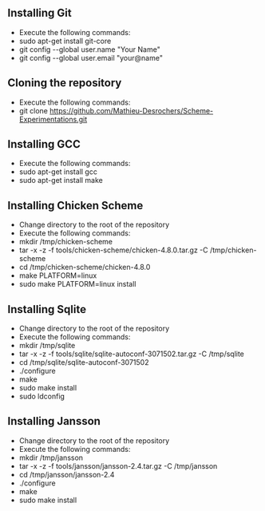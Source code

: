
Installing Git
--------------

- Execute the following commands:
 - sudo apt-get install git-core
 - git config --global user.name "Your Name"
 - git config --global user.email "your@name"

Cloning the repository
----------------------

- Execute the following commands:
 - git clone https://github.com/Mathieu-Desrochers/Scheme-Experimentations.git

Installing GCC
--------------

- Execute the following commands:
 - sudo apt-get install gcc
 - sudo apt-get install make

Installing Chicken Scheme
-------------------------

- Change directory to the root of the repository
- Execute the following commands:
 - mkdir /tmp/chicken-scheme
 - tar -x -z -f tools/chicken-scheme/chicken-4.8.0.tar.gz -C /tmp/chicken-scheme
 - cd /tmp/chicken-scheme/chicken-4.8.0
 - make PLATFORM=linux
 - sudo make PLATFORM=linux install

Installing Sqlite
-----------------

- Change directory to the root of the repository
- Execute the following commands:
 - mkdir /tmp/sqlite
 - tar -x -z -f tools/sqlite/sqlite-autoconf-3071502.tar.gz -C /tmp/sqlite
 - cd /tmp/sqlite/sqlite-autoconf-3071502
 - ./configure
 - make
 - sudo make install
 - sudo ldconfig

Installing Jansson
------------------

- Change directory to the root of the repository
- Execute the following commands:
 - mkdir /tmp/jansson
 - tar -x -z -f tools/jansson/jansson-2.4.tar.gz -C /tmp/jansson
 - cd /tmp/jansson/jansson-2.4
 - ./configure
 - make
 - sudo make install
